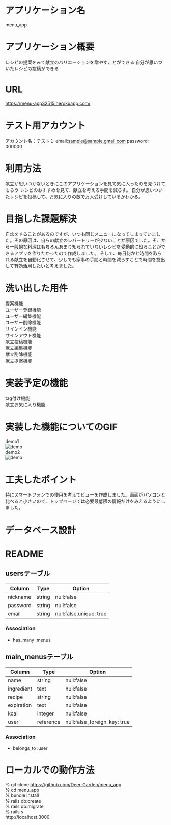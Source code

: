 # アプリケーション名
menu_app

# アプリケーション概要
レシピの提案をみて献立のバリエーションを増やすことができる
自分が思いついたレシピの投稿ができる

# URL
https://menu-app32515.herokuapp.com/

# テスト用アカウント
アカウント名：テスト１
email:sample@sample.gmail.com
password: 000000

# 利用方法
献立が思いつかないときにこのアプリケーションを見て気に入ったのを見つけてもらう
レシピのおすすめを見て、献立を考える手間を減らす。
自分が思いついたレシピを投稿して、お気に入りの数で万人受けしているかわかる。

# 目指した課題解決
自炊をすることがあるのですが、いつも同じメニューになってしまっていました。その原因は、自らの献立のレパートリーが少ないことが原因でした。そこから一般的な料理はもちろんあまり知られていないレシピを受動的に知ることができるアプリを作りたかったので作成しました。
そして、毎日何かと時間を取られる献立を自動化させて、少しでも家事の手間と時間を減らすことで時間を捻出して有効活用したいと考えました。

# 洗い出した用件
提案機能  
ユーザー登録機能  
ユーザー編集機能  
ユーザー削除機能  
サインイン機能  
サインアウト機能  
献立投稿機能  
献立編集機能  
献立削除機能  
献立提案機能  

# 実装予定の機能
tag付け機能  
献立お気に入り機能

# 実装した機能についてのGIF

demo1  
![demo](https://gyazo.com/e8a11202074897fbff596d8302e2d55a/raw)  
demo2  
![demo](https://gyazo.com/3f353342d99753f3993a5196a293e461/raw)

# 工夫したポイント
特にスマートフォンでの使用を考えてビューを作成しました。画面がパソコンと比べると小さいので、トップページでは必要最低限の情報だけをみえるようにしました。

# データベース設計
# README

## usersテーブル
|  Column              |  Type  |  Option                 |
| -------------------- | ------ | ----------------------- |
| nickname             | string | null:false              |
| password             | string | null:false              |
| email                | string | null:false,unique: true |

### Association
- has_many :menus


## main_menusテーブル

|   Column      |  Type     |  Option                      |
| ------------- | --------- | ---------------------------- |
| name          | string    | null:false                   |
| ingredient    | text      | null:false                   |
| recipe        | string    | null:false                   |
| expiration    | text      | null:false                   |
| kcal          | integer   | null:false                   |
| user          | reference | null:false ,foreign_key: true|

### Association
<!-- - has_many :tags, through: menu_tag_relation -->
- belongs_to :user



<!-- ## tagsテーブル
|   Column      |  Type     |  Option                      |
| ------------- | --------- | ---------------------------- |
| name          | string    | null:false                   |

### Association
- has_many:main_menus, through: main_menu_tag_relation -->

# ローカルでの動作方法
% git clone https://github.com/Deer-Garden/menu_app  
% cd menu_app  
% bundle install  
% rails db:create  
% rails db:migrate  
% rails s  
http://localhost:3000  
